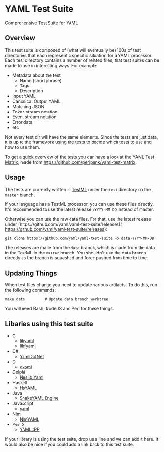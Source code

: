 YAML Test Suite
===============

Comprehensive Test Suite for YAML

## Overview

This test suite is composed of (what will eventually be) 100s of test
directories that each represent a specific situation for a YAML processor.
Each test directory contains a number of related files, that test suites can be
made to use in interesting ways.
For example:

* Metadata about the test
  * Name (short phrase)
  * Tags
  * Description
* Input YAML
* Canonical Output YAML
* Matching JSON
* Token stream notation
* Event stream notation
* Error data
* etc

Not every test dir will have the same elements.
Since the tests are just data, it is up to the framework using the tests to
decide which tests to use and how to use them.

To get a quick overview of the tests you can have a look at the [YAML Test
Matrix](http://matrix.yaml.io/), made from
<https://github.com/perlpunk/yaml-test-matrix>.

## Usage

The tests are currently written in
[TestML](https://github.com/testml-lang/testml/) under the `test` directory on
the `master` branch.

If your language has a TestML processor, you can use these files directly.
It's recommended to use the latest release `vYYYY-MM-DD` instead of master.

Otherwise you can use the raw data files.
For that, use the latest release under
[https://github.com/yaml/yaml-test-suite/releases](
https://github.com/yaml/yaml-test-suite/releases):

    git clone https://github.com/yaml/yaml-test-suite -b data-YYYY-MM-DD

The releases are made from the `data` branch, which is made from the data in
the TestML in the `master` branch.
You shouldn't use the data branch directly as the branch is squashed and force
pushed from time to time.

## Updating Things

When test files change you need to update various artifacts.
To do this, run the following commands:

    make data         # Update data branch worktree

You will need Bash, NodeJS and Perl for these things.

## Libaries using this test suite

* C
  * [libyaml](https://github.com/yaml/libyaml)
  * [libfyaml](https://github.com/pantoniou/libfyaml)
* C#
  * [YamlDotNet](https://github.com/aaubry/YamlDotNet)
* D
  * [dyaml](https://github.com/dlang-community/D-YAML)
* Delphi
  * [Neslib.Yaml](https://github.com/neslib/Neslib.Yaml)
* Haskell
  * [HsYAML](https://github.com/haskell-hvr/HsYAML)
* Java
  * [SnakeYAML Engine](https://bitbucket.org/asomov/snakeyaml-engine)
* Javascript
  * [yaml](https://github.com/eemeli/yaml)
* Nim
  * [NimYAML](https://github.com/flyx/NimYAML)
* Perl 5
  * [YAML::PP](https://github.com/perlpunk/YAML-PP-p5)

If your library is using the test suite, drop us a line and we can add it here.
It would also be nice if you could add a link back to this test suite.

